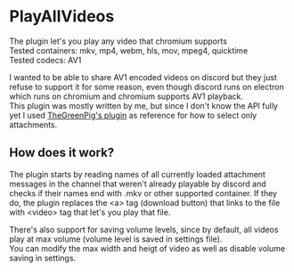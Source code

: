 # PlayAllVideos

The plugin let's you play any video that chromium supports<br/>
Tested containers: mkv, mp4, webm, hls, mov, mpeg4, quicktime<br/>
Tested codecs: AV1<br/>

I wanted to be able to share AV1 encoded videos on discord but they just refuse to support it for some reason, even though discord runs on electron which runs on chromium and chromium supports AV1 playback.<br/>
This plugin was mostly written by me, but since I don't know the API fully yet I used [TheGreenPig's plugin](https://github.com/TheGreenPig/BetterDiscordPlugins/tree/main/FileViewer) as reference for how to select only attachments.<br/>

## How does it work?
The plugin starts by reading names of all currently loaded attachment messages in the channel that weren't already playable by discord and checks if their names end with .mkv or other supported container. If they do, the plugin replaces the \<a> tag (download button) that links to the file with \<video> tag that let's you play that file.<br/>

There's also support for saving volume levels, since by default, all videos play at max volume (volume level is saved in settings file).<br/>
You can modify the max width and heigt of video as well as disable volume saving in settings.
